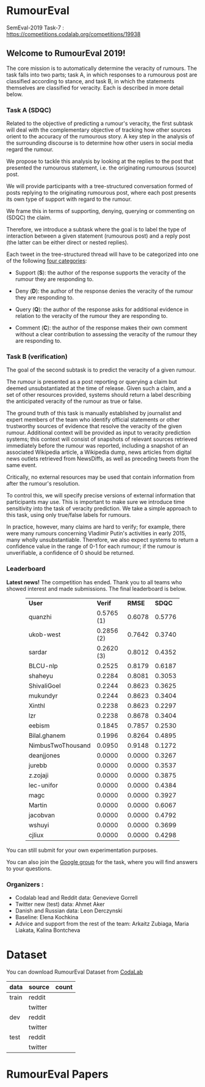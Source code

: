 # RumourEval
SemEval-2019 Task-7 : <https://competitions.codalab.org/competitions/19938>



## Welcome to RumourEval 2019!

The core mission is to automatically determine the veracity of rumours. The task falls into two parts; task A, in which responses to a rumourous post are classified according to stance, and task B, in which the statements themselves are classified for veracity. Each is described in more detail below.



### Task A (SDQC)

Related to the objective of predicting a rumour's veracity, the first subtask will deal with the complementary objective of tracking how other sources orient to the accuracy of the rumourous story. A key step in the analysis of the surrounding discourse is to determine how other users in social media regard the rumour. 

We propose to tackle this analysis by looking at the replies to the post that presented the rumourous statement, i.e. the originating rumourous (source) post. 

We will provide participants with a tree-structured conversation formed of posts replying to the originating rumourous post, where each post presents its own type of support with regard to the rumour. 

We frame this in terms of supporting, denying, querying or commenting on (SDQC) the claim. 

Therefore, we introduce a subtask where the goal is to label the type of interaction between a given statement (rumourous post) and a reply post (the latter can be either direct or nested replies). 

Each tweet in the tree-structured thread will have to be categorized into one of the following <u>four categories</u>:



- Support (__S__): the author of the response supports the veracity of the rumour they are responding to.

- Deny (__D__): the author of the response denies the veracity of the rumour they are responding to.

- Query (__Q__): the author of the response asks for additional evidence in relation to the veracity of the rumour they are responding to.

- Comment (__C__): the author of the response makes their own comment without a clear contribution to assessing the veracity of the rumour they are responding to.



### Task B (verification)

The goal of the second subtask is to predict the veracity of a given rumour. 

The rumour is presented as a post reporting or querying a claim but deemed unsubstantiated at the time of release. Given such a claim, and a set of other resources provided, systems should return a label describing the anticipated veracity of the rumour as true or false. 

The ground truth of this task is manually established by journalist and expert members of the team who identify official statements or other trustworthy sources of evidence that resolve the veracity of the given rumour. Additional context will be provided as input to veracity prediction systems; this context will consist of snapshots of relevant sources retrieved immediately before the rumour was reported, including a snapshot of an associated Wikipedia article, a Wikipedia dump, news articles from digital news outlets retrieved from NewsDiffs, as well as preceding tweets from the same event. 

Critically, no external resources may be used that contain information from after the rumour's resolution. 

To control this, we will specify precise versions of external information that participants may use. This is important to make sure we introduce time sensitivity into the task of veracity prediction. We take a simple approach to this task, using only true/false labels for rumours. 

In practice, however, many claims are hard to verify; for example, there were many rumours concerning Vladimir Putin's activities in early 2015, many wholly unsubstantiable. Therefore, we also expect systems to return a confidence value in the range of 0-1 for each rumour; if the rumour is unverifiable, a confidence of 0 should be returned.



### Leaderboard

<strong>Latest news!</strong>&nbsp;The competition has ended. Thank you to all teams who showed interest and made submissions. The final leaderboard is below.



<center>
<table style="width: 80%;">
    <tbody>
        <tr style="font-weight: bold;">
            <td>User</td>
            <td>Verif</td>
            <td>RMSE</td>
            <td>SDQC</td>
        </tr>
        <tr>
            <td>quanzhi</td>
            <td>0.5765 (1)</td>
            <td>0.6078</td>
            <td>0.5776</td>
        </tr>
        <tr>
            <td>ukob-west</td>
            <td>0.2856 (2)</td>
            <td>0.7642</td>
            <td>0.3740</td>
        </tr>
        <tr>
            <td>sardar</td>
            <td>0.2620 (3)</td>
            <td>0.8012</td>
            <td>0.4352</td>
        </tr>
        <tr>
            <td>BLCU-nlp</td>
            <td>0.2525</td>
            <td>0.8179</td>
            <td>0.6187</td>
        </tr>
        <tr>
            <td>shaheyu</td>
            <td>0.2284</td>
            <td>0.8081</td>
            <td>0.3053</td>
        </tr>
        <tr>
            <td>ShivaliGoel</td>
            <td>0.2244</td>
            <td>0.8623</td>
            <td>0.3625</td>
        </tr>
        <tr>
            <td>mukundyr</td>
            <td>0.2244</td>
            <td>0.8623</td>
            <td>0.3404</td>
        </tr>
        <tr>
            <td>Xinthl</td>
            <td>0.2238</td>
            <td>0.8623</td>
            <td>0.2297</td>
        </tr>
        <tr>
            <td>lzr</td>
            <td>0.2238</td>
            <td>0.8678</td>
            <td>0.3404</td>
        </tr>
        <tr>
            <td>eebism</td>
            <td>0.1845</td>
            <td>0.7857</td>
            <td>0.2530</td>
        </tr>
        <tr>
            <td>Bilal.ghanem</td>
            <td>0.1996</td>
            <td>0.8264</td>
            <td>0.4895</td>
        </tr>
        <tr>
            <td>NimbusTwoThousand</td>
            <td>0.0950</td>
            <td>0.9148</td>
            <td>0.1272</td>
        </tr>
        <tr>
            <td>deanjjones</td>
            <td>0.0000</td>
            <td>0.0000</td>
            <td>0.3267</td>
        </tr>
        <tr>
            <td>jurebb</td>
            <td>0.0000</td>
            <td>0.0000</td>
            <td>0.3537</td>
        </tr>
        <tr>
            <td>z.zojaji</td>
            <td>0.0000</td>
            <td>0.0000</td>
            <td>0.3875</td>
        </tr>
        <tr>
            <td>lec-unifor</td>
            <td>0.0000</td>
            <td>0.0000</td>
            <td>0.4384</td>
        </tr>
        <tr>
            <td>magc</td>
            <td>0.0000</td>
            <td>0.0000</td>
            <td>0.3927</td>
        </tr>
        <tr>
            <td>Martin</td>
            <td>0.0000</td>
            <td>0.0000</td>
            <td>0.6067</td>
        </tr>
        <tr>
            <td>jacobvan</td>
            <td>0.0000</td>
            <td>0.0000</td>
            <td>0.4792</td>
        </tr>
        <tr>
            <td>wshuyi</td>
            <td>0.0000</td>
            <td>0.0000</td>
            <td>0.3699</td>
        </tr>
        <tr>
            <td>cjliux</td>
            <td>0.0000</td>
            <td>0.0000</td>
            <td>0.4298</td>
        </tr>
    </tbody>
</table>
</center>



You can still submit for your own experimentation purposes.

You can also join the <a href="https://groups.google.com/forum/#!forum/rumoureval">Google group</a> for the task, where you will find answers to your questions.



### Organizers :

- Codalab lead and Reddit data: Genevieve Gorrell
- Twitter new (test) data: Ahmet Aker
- Danish and Russian data: Leon Derczynski
- Baseline: Elena Kochkina
- Advice and support from the rest of the team: Arkaitz Zubiaga, Maria Liakata, Kalina Bontcheva



# Dataset

You can download RumourEval Dataset from  [CodaLab](https://competitions.codalab.org/competitions/19938)


|data |source |count|
|---  |---    |---  |
|train|reddit |     |
|     |twitter|     |
|dev  |reddit |     |
|     |twitter|     |
|test |reddit |     |
|     |twitter|     |




# RumourEval Papers




